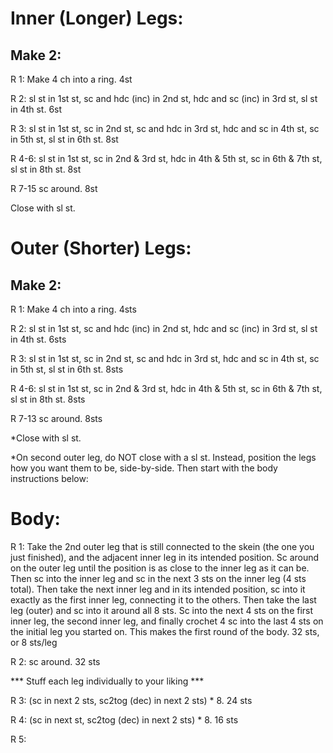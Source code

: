# Inner (Longer) Legs:

## Make 2:

R 1: Make 4 ch into a ring. 4st

R 2: sl st in 1st st, sc and hdc (inc) in 2nd st, hdc and sc (inc) in 3rd st, sl st in 4th st. 6st

R 3: sl st in 1st st, sc in 2nd st, sc and hdc in 3rd st, hdc and sc in 4th st, sc in 5th st, sl st in 6th st. 8st

R 4-6: sl st in 1st st, sc in 2nd & 3rd st, hdc in 4th & 5th st, sc in 6th & 7th st, sl st in 8th st. 8st

R 7-15 sc around. 8st

Close with sl st.

# Outer (Shorter) Legs:

## Make 2:

R 1: Make 4 ch into a ring. 4sts

R 2: sl st in 1st st, sc and hdc (inc) in 2nd st, hdc and sc (inc) in 3rd st, sl st in 4th st. 6sts

R 3: sl st in 1st st, sc in 2nd st, sc and hdc in 3rd st, hdc and sc in 4th st, sc in 5th st, sl st in 6th st. 8sts

R 4-6: sl st in 1st st, sc in 2nd & 3rd st, hdc in 4th & 5th st, sc in 6th & 7th st, sl st in 8th st. 8sts

R 7-13 sc around. 8sts

*Close with sl st.

*On second outer leg, do NOT close with a sl st. Instead, position the legs how you want them to be, side-by-side. Then start with
 the body instructions below:

# Body:

R 1: Take the 2nd outer leg that is still connected to the skein (the one you just finished), and the adjacent inner leg in its
     intended position. Sc around on the outer leg until the position is as close to the inner leg as it can be. Then sc into the
     inner leg and sc in the next 3 sts on the inner leg (4 sts total). Then take the next inner leg and in its intended position,
     sc into it exactly as the first inner leg, connecting it to the others. Then take the last leg (outer) and sc into it around
     all 8 sts. Sc into the next 4 sts on the first inner leg, the second inner leg, and finally crochet 4 sc into the last 4 sts
     on the initial leg you started on. This makes the first round of the body. 32 sts, or 8 sts/leg

R 2: sc around. 32 sts

*** Stuff each leg individually to your liking ***

R 3: (sc in next 2 sts, sc2tog (dec) in next 2 sts) * 8. 24 sts

R 4: (sc in next st, sc2tog (dec) in next 2 sts) * 8. 16 sts

R 5: 

